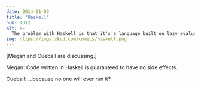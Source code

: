 ```yaml
---
date: 2014-01-03
title: "Haskell"
num: 1312
alt: >-
  The problem with Haskell is that it's a language built on lazy evaluation and nobody's actually called for it.
img: https://imgs.xkcd.com/comics/haskell.png
---
```

[Megan and Cueball are discussing.]

Megan: Code written in Haskell is guaranteed to have no side effects.

Cueball: ...because no one will ever run it?
